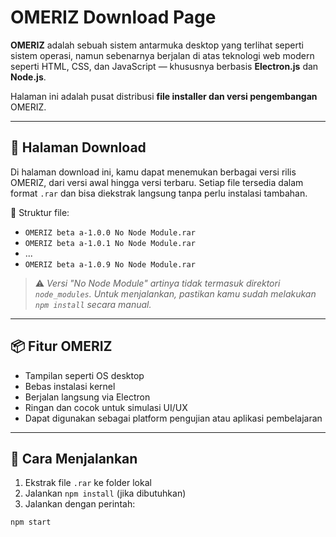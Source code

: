 # OMERIZ Download Page

**OMERIZ** adalah sebuah sistem antarmuka desktop yang terlihat seperti sistem operasi, namun sebenarnya berjalan di atas teknologi web modern seperti HTML, CSS, dan JavaScript — khususnya berbasis **Electron.js** dan **Node.js**.

Halaman ini adalah pusat distribusi **file installer dan versi pengembangan** OMERIZ.

---

## 🔽 Halaman Download

Di halaman download ini, kamu dapat menemukan berbagai versi rilis OMERIZ, dari versi awal hingga versi terbaru. Setiap file tersedia dalam format `.rar` dan bisa diekstrak langsung tanpa perlu instalasi tambahan.

📁 Struktur file:
- `OMERIZ beta a-1.0.0 No Node Module.rar`
- `OMERIZ beta a-1.0.1 No Node Module.rar`
- ...
- `OMERIZ beta a-1.0.9 No Node Module.rar`

> ⚠️ *Versi "No Node Module" artinya tidak termasuk direktori `node_modules`. Untuk menjalankan, pastikan kamu sudah melakukan `npm install` secara manual.*

---

## 📦 Fitur OMERIZ

- Tampilan seperti OS desktop
- Bebas instalasi kernel
- Berjalan langsung via Electron
- Ringan dan cocok untuk simulasi UI/UX
- Dapat digunakan sebagai platform pengujian atau aplikasi pembelajaran

---

## 🚀 Cara Menjalankan

1. Ekstrak file `.rar` ke folder lokal
2. Jalankan `npm install` (jika dibutuhkan)
3. Jalankan dengan perintah:

```bash
npm start
